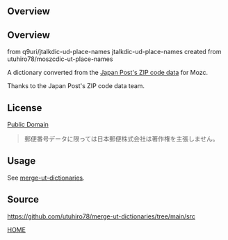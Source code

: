 ## Overview
## Overview
from q9uri/jtalkdic-ud-place-names
jtalkdic-ud-place-names created from  utuhiro78/moszcdic-ut-place-names

A dictionary converted from the [Japan Post's ZIP code data](https://www.post.japanpost.jp/zipcode/download.html) for Mozc.

Thanks to the Japan Post's ZIP code data team.

## License

[Public Domain](https://www.post.japanpost.jp/zipcode/dl/readme.html)

> 郵便番号データに限っては日本郵便株式会社は著作権を主張しません。

## Usage

See [merge-ut-dictionaries](https://github.com/utuhiro78/merge-ut-dictionaries).

## Source

https://github.com/utuhiro78/merge-ut-dictionaries/tree/main/src

[HOME](http://linuxplayers.g1.xrea.com/mozc-ut.html)
